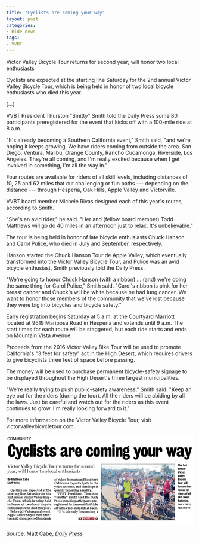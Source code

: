 ```yaml
---
title: "Cyclists are coming your way"
layout: post
categories:
- Ride news
tags:
- VVBT
---
```


Victor Valley Bicycle Tour returns for second year; will honor two local enthusiasts

Cyclists are expected at the starting line Saturday for the 2nd annual Victor Valley Bicycle Tour, which is being held in honor of two local bicycle enthusiasts who died this year.

\[...\]

VVBT President Thurston "Smitty" Smith told the Daily Press some 80 participants preregistered for the event that kicks off with a 100-mile ride at 8 a.m.

"It's already becoming a Southern California event," Smith said, "and we're hoping it keeps growing. We have riders coming from outside the area. San Diego, Ventura, Malibu, Orange County, Rancho Cucamonga, Riverside, Los Angeles. They're all coming, and I'm really excited because when I get involved in something, I'm all the way in."

Four routes are available for riders of all skill levels, including distances of 10, 25 and 62 miles that cut challenging or fun paths --- depending on the distance --- through Hesperia, Oak Hills, Apple Valley and Victorville.

VVBT board member Michele Rivas designed each of this year's routes, according to Smith.

"She's an avid rider," he said. "Her and (fellow board member) Todd Matthews will go do 40 miles in an afternoon just to relax. It's unbelievable."

The tour is being held in honor of late bicycle enthusiasts Chuck Hanson and Carol Pulice, who died in July and September, respectively.

Hanson started the Chuck Hanson Tour de Apple Valley, which eventually transformed into the Victor Valley Bicycle Tour, and Pulice was an avid bicycle enthusiast, Smith previously told the Daily Press.

"We're going to honor Chuck Hanson (with a ribbon) ... (and) we're doing the same thing for Carol Pulice," Smith said. "Carol's ribbon is pink for her breast cancer and Chuck's will be white because he had lung cancer. We want to honor those members of the community that we've lost because they were big into bicycles and bicycle safety."

Early registration begins Saturday at 5 a.m. at the Courtyard Marriott located at 9619 Mariposa Road in Hesperia and extends until 9 a.m. The start times for each route will be staggered, but each ride starts and ends on Mountain Vista Avenue.

Proceeds from the 2016 Victor Valley Bike Tour will be used to promote California's "3 feet for safety" act in the High Desert, which requires drivers to give bicyclists three feet of space before passing.

The money will be used to purchase permanent bicycle-safety signage to be displayed throughout the High Desert's three largest municipalities.

"We're really trying to push public-safety awareness," Smith said. "Keep an eye out for the riders (during the tour). All the riders will be abiding by all the laws. Just be careful and watch out for the riders as this event continues to grow. I'm really looking forward to it."

For more information on the Victor Valley Bicycle Tour, visit victorvalleybicycletour.com.

![2016 Victor Valley Bicycle Tour](/assets/img/2016/10/20161028-DP-vvbt.png)

Source: Matt Cabe, [*Daily Press*](https://www.vvdailypress.com)

